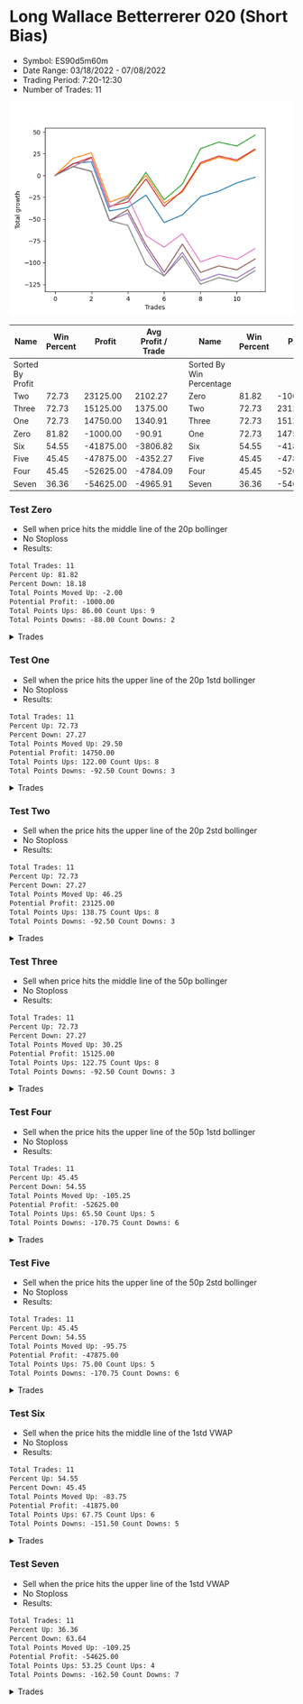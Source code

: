 # Long Wallace Betterrerer 020 (Short Bias)
- Symbol: ES90d5m60m
- Date Range: 03/18/2022 - 07/08/2022
- Trading Period: 7:20-12:30
- Number of Trades: 11

![Plot](LongWallaceBetterrerer020ES90d5m60m(ShortBias).png)

| Name | Win Percent | Profit | Avg Profit / Trade |     | Name | Win Percent | Profit | Avg Profit / Trade |
| ---- | ----------- | ------ | ------------------ | --- | ---- | ----------- | ------ | ------------------ |
| Sorted By <br> Profit | | | | | Sorted By <br> Win Percentage ||||
| Two | 72.73 | 23125.00 | 2102.27 |     | Zero | 81.82 | -1000.00 | -90.91 |
| Three | 72.73 | 15125.00 | 1375.00 |     | Two | 72.73 | 23125.00 | 2102.27 |
| One | 72.73 | 14750.00 | 1340.91 |     | Three | 72.73 | 15125.00 | 1375.00 |
| Zero | 81.82 | -1000.00 | -90.91 |     | One | 72.73 | 14750.00 | 1340.91 |
| Six | 54.55 | -41875.00 | -3806.82 |     | Six | 54.55 | -41875.00 | -3806.82 |
| Five | 45.45 | -47875.00 | -4352.27 |     | Five | 45.45 | -47875.00 | -4352.27 |
| Four | 45.45 | -52625.00 | -4784.09 |     | Four | 45.45 | -52625.00 | -4784.09 |
| Seven | 36.36 | -54625.00 | -4965.91 |     | Seven | 36.36 | -54625.00 | -4965.91 |

### Test Zero
* Sell when price hits the middle line of the 20p bollinger
* No Stoploss
* Results:
```
Total Trades: 11
Percent Up: 81.82
Percent Down: 18.18
Total Points Moved Up: -2.00
Potential Profit: -1000.00
Total Points Ups: 86.00 Count Ups: 9
Total Points Downs: -88.00 Count Downs: 2
```

<details><summary>Trades</summary>

<code>In: 2022-03-30 12:25:00		Out: 2022-03-30 12:46:25		Total Position Time: 21:25		Total Move Up: 13.75		Total to Date: 13.75</code> <br />
<code>In: 2022-03-31 11:25:00		Out: 2022-03-31 11:58:10		Total Position Time: 33:10		Total Move Up: 2.00		Total to Date: 15.75</code> <br />
<code>In: 2022-04-05 12:20:00		Out: 2022-04-06 06:50:55		Total Position Time: 1110:55		Total Move Up: -56.50		Total to Date: -40.75</code> <br />
<code>In: 2022-04-11 11:30:00		Out: 2022-04-11 11:40:10		Total Position Time: 10:10		Total Move Up: 4.00		Total to Date: -36.75</code> <br />
<code>In: 2022-04-22 12:10:00		Out: 2022-04-22 12:14:05		Total Position Time: 04:05		Total Move Up: 14.25		Total to Date: -22.50</code> <br />
<code>In: 2022-04-29 12:15:00		Out: 2022-05-02 06:45:55		Total Position Time: 1110:55		Total Move Up: -31.50		Total to Date: -54.00</code> <br />
<code>In: 2022-05-04 08:35:00		Out: 2022-05-04 08:47:05		Total Position Time: 12:05		Total Move Up: 8.75		Total to Date: -45.25</code> <br />
<code>In: 2022-05-05 12:30:00		Out: 2022-05-05 12:36:30		Total Position Time: 06:30		Total Move Up: 20.75		Total to Date: -24.50</code> <br />
<code>In: 2022-05-20 09:45:00		Out: 2022-05-20 10:38:05		Total Position Time: 53:05		Total Move Up: 6.50		Total to Date: -18.00</code> <br />
<code>In: 2022-06-01 08:50:00		Out: 2022-06-01 09:33:05		Total Position Time: 43:05		Total Move Up: 9.50		Total to Date: -8.50</code> <br />
<code>In: 2022-06-14 09:15:00		Out: 2022-06-14 10:01:00		Total Position Time: 46:00		Total Move Up: 6.50		Total to Date: -2.00</code> <br />


</details>

### Test One
* Sell when the price hits the upper line of the 20p 1std bollinger
* No Stoploss
* Results:
```
Total Trades: 11
Percent Up: 72.73
Percent Down: 27.27
Total Points Moved Up: 29.50
Potential Profit: 14750.00
Total Points Ups: 122.00 Count Ups: 8
Total Points Downs: -92.50 Count Downs: 3
```

<details><summary>Trades</summary>

<code>In: 2022-03-30 12:25:00		Out: 2022-03-30 12:59:50		Total Position Time: 34:50		Total Move Up: 19.75		Total to Date: 19.75</code> <br />
<code>In: 2022-03-31 11:25:00		Out: 2022-03-31 12:00:20		Total Position Time: 35:20		Total Move Up: 6.25		Total to Date: 26.00</code> <br />
<code>In: 2022-04-05 12:20:00		Out: 2022-04-06 06:50:55		Total Position Time: 1110:55		Total Move Up: -56.50		Total to Date: -30.50</code> <br />
<code>In: 2022-04-11 11:30:00		Out: 2022-04-11 11:47:00		Total Position Time: 17:00		Total Move Up: 7.25		Total to Date: -23.25</code> <br />
<code>In: 2022-04-22 12:10:00		Out: 2022-04-22 12:16:55		Total Position Time: 06:55		Total Move Up: 23.25		Total to Date: 0.00</code> <br />
<code>In: 2022-04-29 12:15:00		Out: 2022-05-02 06:45:55		Total Position Time: 1110:55		Total Move Up: -31.50		Total to Date: -31.50</code> <br />
<code>In: 2022-05-04 08:35:00		Out: 2022-05-04 08:49:10		Total Position Time: 14:10		Total Move Up: 12.50		Total to Date: -19.00</code> <br />
<code>In: 2022-05-05 12:30:00		Out: 2022-05-05 12:50:45		Total Position Time: 20:45		Total Move Up: 32.25		Total to Date: 13.25</code> <br />
<code>In: 2022-05-20 09:45:00		Out: 2022-05-20 10:45:55		Total Position Time: 60:55		Total Move Up: 7.50		Total to Date: 20.75</code> <br />
<code>In: 2022-06-01 08:50:00		Out: 2022-06-01 09:50:55		Total Position Time: 60:55		Total Move Up: -4.50		Total to Date: 16.25</code> <br />
<code>In: 2022-06-14 09:15:00		Out: 2022-06-14 10:13:00		Total Position Time: 58:00		Total Move Up: 13.25		Total to Date: 29.50</code> <br />


</details>

### Test Two
* Sell when the price hits the upper line of the 20p 2std bollinger
* No Stoploss
* Results:
```
Total Trades: 11
Percent Up: 72.73
Percent Down: 27.27
Total Points Moved Up: 46.25
Potential Profit: 23125.00
Total Points Ups: 138.75 Count Ups: 8
Total Points Downs: -92.50 Count Downs: 3
```

<details><summary>Trades</summary>

<code>In: 2022-03-30 12:25:00		Out: 2022-03-31 06:55:55		Total Position Time: 1110:55		Total Move Up: 10.25		Total to Date: 10.25</code> <br />
<code>In: 2022-03-31 11:25:00		Out: 2022-03-31 12:02:55		Total Position Time: 37:55		Total Move Up: 10.25		Total to Date: 20.50</code> <br />
<code>In: 2022-04-05 12:20:00		Out: 2022-04-06 06:50:55		Total Position Time: 1110:55		Total Move Up: -56.50		Total to Date: -36.00</code> <br />
<code>In: 2022-04-11 11:30:00		Out: 2022-04-11 11:51:20		Total Position Time: 21:20		Total Move Up: 9.75		Total to Date: -26.25</code> <br />
<code>In: 2022-04-22 12:10:00		Out: 2022-04-22 12:33:15		Total Position Time: 23:15		Total Move Up: 29.75		Total to Date: 3.50</code> <br />
<code>In: 2022-04-29 12:15:00		Out: 2022-05-02 06:45:55		Total Position Time: 1110:55		Total Move Up: -31.50		Total to Date: -28.00</code> <br />
<code>In: 2022-05-04 08:35:00		Out: 2022-05-04 08:55:15		Total Position Time: 20:15		Total Move Up: 18.00		Total to Date: -10.00</code> <br />
<code>In: 2022-05-05 12:30:00		Out: 2022-05-05 12:59:55		Total Position Time: 29:55		Total Move Up: 40.75		Total to Date: 30.75</code> <br />
<code>In: 2022-05-20 09:45:00		Out: 2022-05-20 10:45:55		Total Position Time: 60:55		Total Move Up: 7.50		Total to Date: 38.25</code> <br />
<code>In: 2022-06-01 08:50:00		Out: 2022-06-01 09:50:55		Total Position Time: 60:55		Total Move Up: -4.50		Total to Date: 33.75</code> <br />
<code>In: 2022-06-14 09:15:00		Out: 2022-06-14 10:15:55		Total Position Time: 60:55		Total Move Up: 12.50		Total to Date: 46.25</code> <br />


</details>

### Test Three
* Sell when price hits the middle line of the 50p bollinger
* No Stoploss
* Results:
```
Total Trades: 11
Percent Up: 72.73
Percent Down: 27.27
Total Points Moved Up: 30.25
Potential Profit: 15125.00
Total Points Ups: 122.75 Count Ups: 8
Total Points Downs: -92.50 Count Downs: 3
```

<details><summary>Trades</summary>

<code>In: 2022-03-30 12:25:00		Out: 2022-03-31 06:30:00		Total Position Time: 1085:00		Total Move Up: 13.25		Total to Date: 13.25</code> <br />
<code>In: 2022-03-31 11:25:00		Out: 2022-03-31 12:01:05		Total Position Time: 36:05		Total Move Up: 7.75		Total to Date: 21.00</code> <br />
<code>In: 2022-04-05 12:20:00		Out: 2022-04-06 06:50:55		Total Position Time: 1110:55		Total Move Up: -56.50		Total to Date: -35.50</code> <br />
<code>In: 2022-04-11 11:30:00		Out: 2022-04-11 11:46:45		Total Position Time: 16:45		Total Move Up: 5.00		Total to Date: -30.50</code> <br />
<code>In: 2022-04-22 12:10:00		Out: 2022-04-22 12:32:25		Total Position Time: 22:25		Total Move Up: 26.50		Total to Date: -4.00</code> <br />
<code>In: 2022-04-29 12:15:00		Out: 2022-05-02 06:45:55		Total Position Time: 1110:55		Total Move Up: -31.50		Total to Date: -35.50</code> <br />
<code>In: 2022-05-04 08:35:00		Out: 2022-05-04 09:15:30		Total Position Time: 40:30		Total Move Up: 18.00		Total to Date: -17.50</code> <br />
<code>In: 2022-05-05 12:30:00		Out: 2022-05-05 12:50:45		Total Position Time: 20:45		Total Move Up: 32.25		Total to Date: 14.75</code> <br />
<code>In: 2022-05-20 09:45:00		Out: 2022-05-20 10:45:55		Total Position Time: 60:55		Total Move Up: 7.50		Total to Date: 22.25</code> <br />
<code>In: 2022-06-01 08:50:00		Out: 2022-06-01 09:50:55		Total Position Time: 60:55		Total Move Up: -4.50		Total to Date: 17.75</code> <br />
<code>In: 2022-06-14 09:15:00		Out: 2022-06-14 10:15:55		Total Position Time: 60:55		Total Move Up: 12.50		Total to Date: 30.25</code> <br />


</details>

### Test Four
* Sell when the price hits the upper line of the 50p 1std bollinger
* No Stoploss
* Results:
```
Total Trades: 11
Percent Up: 45.45
Percent Down: 54.55
Total Points Moved Up: -105.25
Potential Profit: -52625.00
Total Points Ups: 65.50 Count Ups: 5
Total Points Downs: -170.75 Count Downs: 6
```

<details><summary>Trades</summary>

<code>In: 2022-03-30 12:25:00		Out: 2022-03-31 06:55:55		Total Position Time: 1110:55		Total Move Up: 10.25		Total to Date: 10.25</code> <br />
<code>In: 2022-03-31 11:25:00		Out: 2022-03-31 12:25:55		Total Position Time: 60:55		Total Move Up: -5.50		Total to Date: 4.75</code> <br />
<code>In: 2022-04-05 12:20:00		Out: 2022-04-06 06:50:55		Total Position Time: 1110:55		Total Move Up: -56.50		Total to Date: -51.75</code> <br />
<code>In: 2022-04-11 11:30:00		Out: 2022-04-11 11:49:40		Total Position Time: 19:40		Total Move Up: 8.50		Total to Date: -43.25</code> <br />
<code>In: 2022-04-22 12:10:00		Out: 2022-04-25 06:40:55		Total Position Time: 1110:55		Total Move Up: -40.25		Total to Date: -83.50</code> <br />
<code>In: 2022-04-29 12:15:00		Out: 2022-05-02 06:45:55		Total Position Time: 1110:55		Total Move Up: -31.50		Total to Date: -115.00</code> <br />
<code>In: 2022-05-04 08:35:00		Out: 2022-05-04 09:22:20		Total Position Time: 47:20		Total Move Up: 26.75		Total to Date: -88.25</code> <br />
<code>In: 2022-05-05 12:30:00		Out: 2022-05-06 07:00:55		Total Position Time: 1110:55		Total Move Up: -32.50		Total to Date: -120.75</code> <br />
<code>In: 2022-05-20 09:45:00		Out: 2022-05-20 10:45:55		Total Position Time: 60:55		Total Move Up: 7.50		Total to Date: -113.25</code> <br />
<code>In: 2022-06-01 08:50:00		Out: 2022-06-01 09:50:55		Total Position Time: 60:55		Total Move Up: -4.50		Total to Date: -117.75</code> <br />
<code>In: 2022-06-14 09:15:00		Out: 2022-06-14 10:15:55		Total Position Time: 60:55		Total Move Up: 12.50		Total to Date: -105.25</code> <br />


</details>

### Test Five
* Sell when the price hits the upper line of the 50p 2std bollinger
* No Stoploss
* Results:
```
Total Trades: 11
Percent Up: 45.45
Percent Down: 54.55
Total Points Moved Up: -95.75
Potential Profit: -47875.00
Total Points Ups: 75.00 Count Ups: 5
Total Points Downs: -170.75 Count Downs: 6
```

<details><summary>Trades</summary>

<code>In: 2022-03-30 12:25:00		Out: 2022-03-31 06:55:55		Total Position Time: 1110:55		Total Move Up: 10.25		Total to Date: 10.25</code> <br />
<code>In: 2022-03-31 11:25:00		Out: 2022-03-31 12:25:55		Total Position Time: 60:55		Total Move Up: -5.50		Total to Date: 4.75</code> <br />
<code>In: 2022-04-05 12:20:00		Out: 2022-04-06 06:50:55		Total Position Time: 1110:55		Total Move Up: -56.50		Total to Date: -51.75</code> <br />
<code>In: 2022-04-11 11:30:00		Out: 2022-04-11 11:52:05		Total Position Time: 22:05		Total Move Up: 12.50		Total to Date: -39.25</code> <br />
<code>In: 2022-04-22 12:10:00		Out: 2022-04-25 06:40:55		Total Position Time: 1110:55		Total Move Up: -40.25		Total to Date: -79.50</code> <br />
<code>In: 2022-04-29 12:15:00		Out: 2022-05-02 06:45:55		Total Position Time: 1110:55		Total Move Up: -31.50		Total to Date: -111.00</code> <br />
<code>In: 2022-05-04 08:35:00		Out: 2022-05-04 09:35:55		Total Position Time: 60:55		Total Move Up: 32.25		Total to Date: -78.75</code> <br />
<code>In: 2022-05-05 12:30:00		Out: 2022-05-06 07:00:55		Total Position Time: 1110:55		Total Move Up: -32.50		Total to Date: -111.25</code> <br />
<code>In: 2022-05-20 09:45:00		Out: 2022-05-20 10:45:55		Total Position Time: 60:55		Total Move Up: 7.50		Total to Date: -103.75</code> <br />
<code>In: 2022-06-01 08:50:00		Out: 2022-06-01 09:50:55		Total Position Time: 60:55		Total Move Up: -4.50		Total to Date: -108.25</code> <br />
<code>In: 2022-06-14 09:15:00		Out: 2022-06-14 10:15:55		Total Position Time: 60:55		Total Move Up: 12.50		Total to Date: -95.75</code> <br />


</details>

### Test Six
* Sell when the price hits the middle line of the 1std VWAP
* No Stoploss
* Results:
```
Total Trades: 11
Percent Up: 54.55
Percent Down: 45.45
Total Points Moved Up: -83.75
Potential Profit: -41875.00
Total Points Ups: 67.75 Count Ups: 6
Total Points Downs: -151.50 Count Downs: 5
```

<details><summary>Trades</summary>

<code>In: 2022-03-30 12:25:00		Out: 2022-03-31 06:55:55		Total Position Time: 1110:55		Total Move Up: 10.25		Total to Date: 10.25</code> <br />
<code>In: 2022-03-31 11:25:00		Out: 2022-03-31 12:02:25		Total Position Time: 37:25		Total Move Up: 9.50		Total to Date: 19.75</code> <br />
<code>In: 2022-04-05 12:20:00		Out: 2022-04-06 06:50:55		Total Position Time: 1110:55		Total Move Up: -56.50		Total to Date: -36.75</code> <br />
<code>In: 2022-04-11 11:30:00		Out: 2022-04-11 11:52:05		Total Position Time: 22:05		Total Move Up: 12.50		Total to Date: -24.25</code> <br />
<code>In: 2022-04-22 12:10:00		Out: 2022-04-25 06:31:05		Total Position Time: 1101:05		Total Move Up: -44.75		Total to Date: -69.00</code> <br />
<code>In: 2022-04-29 12:15:00		Out: 2022-05-02 06:31:05		Total Position Time: 1096:05		Total Move Up: -13.25		Total to Date: -82.25</code> <br />
<code>In: 2022-05-04 08:35:00		Out: 2022-05-04 08:54:25		Total Position Time: 19:25		Total Move Up: 15.50		Total to Date: -66.75</code> <br />
<code>In: 2022-05-05 12:30:00		Out: 2022-05-06 07:00:55		Total Position Time: 1110:55		Total Move Up: -32.50		Total to Date: -99.25</code> <br />
<code>In: 2022-05-20 09:45:00		Out: 2022-05-20 10:45:55		Total Position Time: 60:55		Total Move Up: 7.50		Total to Date: -91.75</code> <br />
<code>In: 2022-06-01 08:50:00		Out: 2022-06-01 09:50:55		Total Position Time: 60:55		Total Move Up: -4.50		Total to Date: -96.25</code> <br />
<code>In: 2022-06-14 09:15:00		Out: 2022-06-14 10:15:55		Total Position Time: 60:55		Total Move Up: 12.50		Total to Date: -83.75</code> <br />


</details>

### Test Seven
* Sell when the price hits the upper line of the 1std VWAP
* No Stoploss
* Results:
```
Total Trades: 11
Percent Up: 36.36
Percent Down: 63.64
Total Points Moved Up: -109.25
Potential Profit: -54625.00
Total Points Ups: 53.25 Count Ups: 4
Total Points Downs: -162.50 Count Downs: 7
```

<details><summary>Trades</summary>

<code>In: 2022-03-30 12:25:00		Out: 2022-03-31 06:55:55		Total Position Time: 1110:55		Total Move Up: 10.25		Total to Date: 10.25</code> <br />
<code>In: 2022-03-31 11:25:00		Out: 2022-03-31 12:25:55		Total Position Time: 60:55		Total Move Up: -5.50		Total to Date: 4.75</code> <br />
<code>In: 2022-04-05 12:20:00		Out: 2022-04-06 06:50:55		Total Position Time: 1110:55		Total Move Up: -56.50		Total to Date: -51.75</code> <br />
<code>In: 2022-04-11 11:30:00		Out: 2022-04-11 12:30:55		Total Position Time: 60:55		Total Move Up: -5.50		Total to Date: -57.25</code> <br />
<code>In: 2022-04-22 12:10:00		Out: 2022-04-25 06:31:05		Total Position Time: 1101:05		Total Move Up: -44.75		Total to Date: -102.00</code> <br />
<code>In: 2022-04-29 12:15:00		Out: 2022-05-02 06:31:05		Total Position Time: 1096:05		Total Move Up: -13.25		Total to Date: -115.25</code> <br />
<code>In: 2022-05-04 08:35:00		Out: 2022-05-04 09:20:55		Total Position Time: 45:55		Total Move Up: 23.00		Total to Date: -92.25</code> <br />
<code>In: 2022-05-05 12:30:00		Out: 2022-05-06 07:00:55		Total Position Time: 1110:55		Total Move Up: -32.50		Total to Date: -124.75</code> <br />
<code>In: 2022-05-20 09:45:00		Out: 2022-05-20 10:45:55		Total Position Time: 60:55		Total Move Up: 7.50		Total to Date: -117.25</code> <br />
<code>In: 2022-06-01 08:50:00		Out: 2022-06-01 09:50:55		Total Position Time: 60:55		Total Move Up: -4.50		Total to Date: -121.75</code> <br />
<code>In: 2022-06-14 09:15:00		Out: 2022-06-14 10:15:55		Total Position Time: 60:55		Total Move Up: 12.50		Total to Date: -109.25</code> <br />


</details>